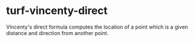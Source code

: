 # turf-vincenty-direct
Vincenty's direct formula computes the location of a point which is a given distance and direction from another point.
